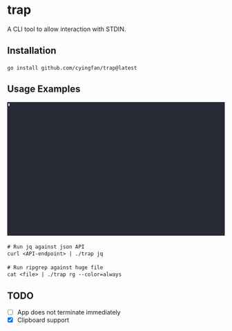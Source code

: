 # trap

A CLI tool to allow interaction with STDIN.


## Installation
`go install github.com/cyingfan/trap@latest`

## Usage Examples
![Demo](trap.gif)

```
# Run jq against json API
curl <API-endpoint> | ./trap jq

# Run ripgrep against huge file
cat <file> | ./trap rg --color=always
```


## TODO
- [ ] App does not terminate immediately
- [X] Clipboard support
